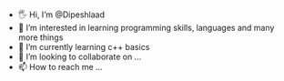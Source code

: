 - 🖐️ Hi, I’m @Dipeshlaad
- 👀 I’m interested in learning programming skills, languages and many more things
- 🌱 I’m currently learning c++ basics
- 💞️ I’m looking to collaborate on ...
- 📫 How to reach me ...
     
<!---
Dipeshlaad/Dipeshlaad is a ✨ special ✨ repository because its `README.md` (this file) appears on your GitHub profile.
You can click the Preview link to take a look at your changes.
--->
